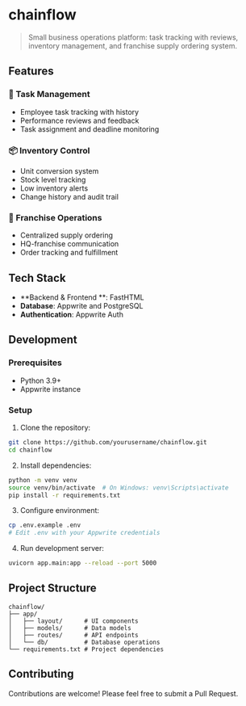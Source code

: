 # chainflow

> Small business operations platform: task tracking with reviews, inventory management, and franchise supply ordering system.

## Features

### 🎯 Task Management
- Employee task tracking with history
- Performance reviews and feedback
- Task assignment and deadline monitoring

### 📦 Inventory Control
- Unit conversion system
- Stock level tracking
- Low inventory alerts
- Change history and audit trail

### 🏪 Franchise Operations
- Centralized supply ordering
- HQ-franchise communication
- Order tracking and fulfillment

## Tech Stack

- **Backend & Frontend **: FastHTML
- **Database**: Appwrite and PostgreSQL
- **Authentication**: Appwrite Auth

## Development

### Prerequisites

- Python 3.9+
- Appwrite instance

### Setup

1. Clone the repository:
```bash
git clone https://github.com/yourusername/chainflow.git
cd chainflow
```

2. Install dependencies:
```bash
python -m venv venv
source venv/bin/activate  # On Windows: venv\Scripts\activate
pip install -r requirements.txt
```

3. Configure environment:
```bash
cp .env.example .env
# Edit .env with your Appwrite credentials
```

4. Run development server:
```bash
uvicorn app.main:app --reload --port 5000
```

## Project Structure

```
chainflow/
├── app/
│   ├── layout/      # UI components
│   ├── models/      # Data models
│   ├── routes/      # API endpoints
│   └── db/          # Database operations
└── requirements.txt # Project dependencies
```

## Contributing

Contributions are welcome! Please feel free to submit a Pull Request.